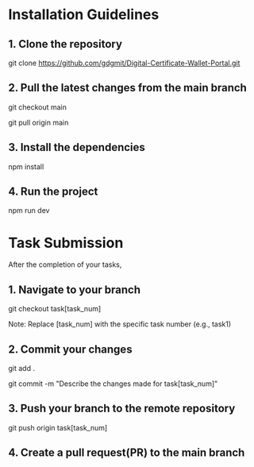 # Installation Guidelines
## 1. Clone the repository
git clone https://github.com/gdgmit/Digital-Certificate-Wallet-Portal.git
## 2. Pull the latest changes from the main branch
git checkout main

git pull origin main
## 3. Install the dependencies
npm install
## 4. Run the project
npm run dev

# Task Submission
After the completion of your tasks,
## 1. Navigate to your branch
git checkout task[task_num]

Note: Replace [task_num] with the specific task number (e.g., task1)
## 2. Commit your changes
git add .

git commit -m "Describe the changes made for task[task_num]"
## 3. Push your branch to the remote repository
git push origin task[task_num]
## 4. Create a pull request(PR) to the main branch
